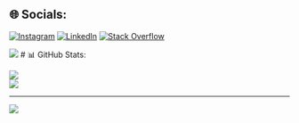 
## 🌐 Socials:
[![Instagram](https://img.shields.io/badge/Instagram-%23E4405F.svg?logo=Instagram&logoColor=white)](https://instagram.com/https://www.instagram.com/putudodo_1/) [![LinkedIn](https://img.shields.io/badge/LinkedIn-%230077B5.svg?logo=linkedin&logoColor=white)](https://linkedin.com/in/https://www.linkedin.com/in/putu-adelio-317094290/) [![Stack Overflow](https://img.shields.io/badge/-Stackoverflow-FE7A16?logo=stack-overflow&logoColor=white)](https://stackoverflow.com/users/https://stackoverflow.com/users/22012587/t2w-in) 

<img src="https://drive.google.com/file/d/1dNMI9RCiTLiy78ZiJcb7K79MIVCdsj0o/view?usp=sharing"/>
# 📊 GitHub Stats:

![](https://github-readme-streak-stats.herokuapp.com/?user=PyAde&theme=merko&hide_border=true)<br/>
![](https://github-readme-stats.vercel.app/api/top-langs/?username=PyAde&theme=merko&hide_border=true&include_all_commits=true&count_private=true&layout=compact)

---
[![](https://visitcount.itsvg.in/api?id=PyAde&icon=2&color=3)](https://visitcount.itsvg.in)

<!-- Proudly created with GPRM ( https://gprm.itsvg.in ) -->
